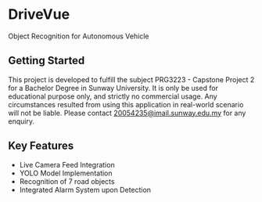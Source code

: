 # DriveVue

Object Recognition for Autonomous Vehicle

## Getting Started

This project is developed to fulfill the subject PRG3223 - Capstone Project 2 for a Bachelor Degree
in Sunway University. It is only be used for educational purpose only, and strictly no commercial
usage. Any circumstances resulted from using this application in real-world scenario will not be
liable.
Please contact 20054235@imail.sunway.edu.my for any enquiry.

## Key Features

- Live Camera Feed Integration
- YOLO Model Implementation
- Recognition of 7 road objects
- Integrated Alarm System upon Detection
